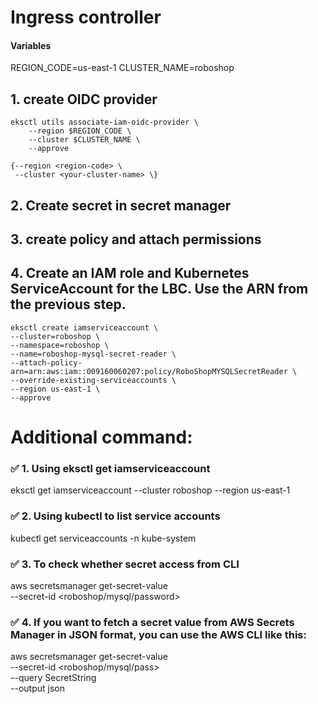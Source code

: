 # Ingress controller

#### Variables 
REGION_CODE=us-east-1
CLUSTER_NAME=roboshop

## 1. create OIDC provider

	eksctl utils associate-iam-oidc-provider \
        --region $REGION_CODE \
        --cluster $CLUSTER_NAME \
        --approve

    {--region <region-code> \ 
     --cluster <your-cluster-name> \}
    
## 2. Create secret in secret manager

## 3. create policy and attach permissions

## 4. Create an IAM role and Kubernetes ServiceAccount for the LBC. Use the ARN from the previous step.

	eksctl create iamserviceaccount \
	--cluster=roboshop \
	--namespace=roboshop \
	--name=roboshop-mysql-secret-reader \
	--attach-policy-arn=arn:aws:iam::009160060207:policy/RoboShopMYSQLSecretReader \
	--override-existing-serviceaccounts \
	--region us-east-1 \
	--approve

# Additional command:
### ✅ 1. Using eksctl get iamserviceaccount

eksctl get iamserviceaccount --cluster roboshop --region us-east-1

### ✅ 2. Using kubectl to list service accounts

kubectl get serviceaccounts -n kube-system

### ✅ 3. To check whether secret access from CLI

aws secretsmanager get-secret-value \
    --secret-id <roboshop/mysql/password>

### ✅ 4. If you want to fetch a secret value from AWS Secrets Manager in JSON format, you can use the AWS CLI like this:

aws secretsmanager get-secret-value \
    --secret-id <roboshop/mysql/pass> \
    --query SecretString \
    --output json